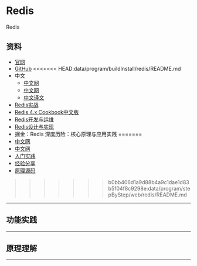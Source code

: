 #   Redis

Redis


##  资料

-   [官网](https://redis.io)
-   [GitHub](https://github.com/antirez/redis)
<<<<<<< HEAD:data/program/buildInstall/redis/README.md
-   中文
    -   [中文网](http://www.redis.cn/)
    -   [中文网](http://www.redis.net.cn/)
    -   [中文译文](http://redisdoc.com/)
-   [Redis实战](s1/README.md)
-   [Redis 4.x Cookbook中文版](s2/README.md)
-   [Redis开发与运维](s3/README.md)
-   [Redis设计与实现](s4/README.md)
-   掘金：Redis 深度历险：核心原理与应用实践
=======
-   [中文网](http://www.redis.cn/)
-   [中文网](http://www.redis.net.cn/)
-   [入门实践](action/README.md)
-   [经验分享](experience/REAMDE.md)
-   [原理源码](source/README.md)
>>>>>>> b0bb406d1a9d88b4a9c1dae1d83b5f04f8c9298e:data/program/stepByStep/web/redis/README.md


----

##  功能实践

----

##  原理理解

----
